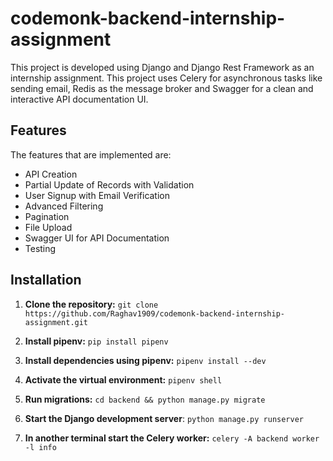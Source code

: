 # codemonk-backend-internship-assignment
This project is developed using Django and Django Rest Framework as an internship assignment. This project uses Celery for asynchronous tasks like sending email, Redis as the message broker and Swagger for a clean and interactive API documentation UI.

## Features

The features that are implemented are:
* API Creation
* Partial Update of Records with Validation
* User Signup with Email Verification
* Advanced Filtering
* Pagination
* File Upload
* Swagger UI for API Documentation
* Testing

## Installation

1. **Clone the repository:**
`git clone https://github.com/Raghav1909/codemonk-backend-internship-assignment.git`

2. **Install pipenv:**
`pip install pipenv`

3. **Install dependencies using pipenv:**
`pipenv install --dev`

4. **Activate the virtual environment:**
`pipenv shell`

5. **Run migrations:**
`cd backend && python manage.py migrate`

6. **Start the Django development server**:
`python manage.py runserver`

8. **In another terminal start the Celery worker:**
`celery -A backend worker -l info`
